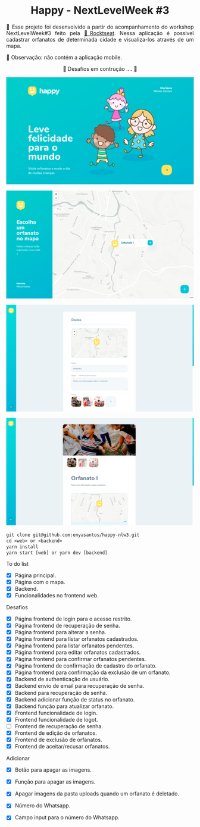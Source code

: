 <h1 align="center"> Happy - NextLevelWeek #3 </h1>

<p align="justify">🚀 Esse projeto foi desenvolvido a partir do acompanhamento do workshop NextLevelWeek#3 feito pela <a href="https://rocketseat.com.br/">🔗Rocktseat</a>. Nessa aplicação é possivel cadastrar orfanatos de determinada cidade e visualiza-los através de um mapa.</p>

<p align="justify">📣 Observação: não contém a aplicação mobile.</p>

<p align="center"> 
  🚧 Desafios em contrução .... 🚧
</p>

<p align="center">
  <img alt="Pagina home"  src="screenshot/home.png" />
</p>

<p align="center">
  <img alt="Pagina home"  src="screenshot/orphanages_map.png" />
</p>

<p align="center">
  <img alt="Pagina home"  src="screenshot/create_orphanage.png" />
</p>

<p align="center">
  <img alt="Pagina home"  src="screenshot/orphanage.png" />
</p>


```
git clone git@github.com:enyasantos/happy-nlw3.git
cd <web> or <backend>
yarn install
yarn start [web] or yarn dev [backend]
```

To do list
- [x] Página principal.
- [x] Página com o mapa.
- [x] Backend.
- [x] Funcionalidades no frontend web.

Desafios
- [x] Página frontend de login para o acesso restrito.
- [x] Página frontend de recuperação de senha.
- [x] Página frontend para alterar a senha.
- [x] Página frontend para listar orfanatos cadastrados.
- [x] Página frontend para listar orfanatos pendentes.
- [x] Página frontend para editar orfanatos cadastrados.
- [x] Página frontend para confirmar orfanatos pendentes.
- [x] Página frontend de confirmação de cadastro do orfanato.
- [x] Página frontend para confirmação da exclusão de um orfanato.
- [x] Backend de authenticação de usuário.
- [x] Backend envio de email para recuperação de senha.
- [x] Backend para recuperação de senha.
- [x] Backend adicionar função de status no orfanato.
- [x] Backend função para atualizar orfanato.
- [x] Frontend funcionalidade de login.
- [x] Frontend funcionalidade de logot.
- [ ] Frontend de recuperação de senha.
- [x] Frontend de edição de orfanatos.
- [x] Frontend de exclusão de orfanatos.
- [x] Frontend de aceitar/recusar orfanatos.

Adicionar
- [x] Botão para apagar as imagens.
- [x] Função para apagar as imagens.
- [x] Apagar imagens da pasta uploads quando um orfanato é deletado.
- [x] Número do Whatsapp.
- [x] Campo input para o número do Whatsapp.

